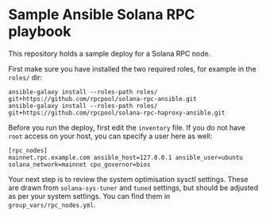 # Sample Ansible Solana RPC playbook

This repository holds a sample deploy for a Solana RPC node.

First make sure you have installed the two required roles, for example in the `roles/` dir:

```
ansible-galaxy install --roles-path roles/ git+https://github.com/rpcpool/solana-rpc-ansible.git
ansible-galaxy install --roles-path roles/ git+https://github.com/rpcpool/solana-rpc-haproxy-ansible.git
```

Before you run the deploy, first edit the `inventory` file. If you do not have `root` access on your host, you can specify a user here as well:

```
[rpc_nodes]
mainnet.rpc.example.com ansible_host=127.0.0.1 ansible_user=ubuntu solana_network=mainnet cpu_governor=bios
```

Your next step is to review the system optimisation sysctl settings. These are drawn from `solana-sys-tuner` and `tuned` settings, but should be adjusted as per your system settings. You can find them in `group_vars/rpc_nodes.yml`.

